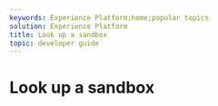 ```yaml
---
keywords: Experience Platform;home;popular topics
solution: Experience Platform
title: Look up a sandbox
topic: developer guide
---
```


# Look up a sandbox